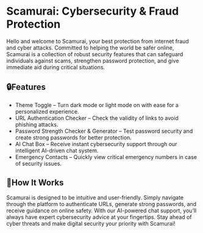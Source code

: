 # Scamurai: Cybersecurity & Fraud Protection
Hello and welcome to Scamurai, your best protection from internet fraud and cyber attacks. Committed to helping the world be safer online, Scamurai is a collection of robust security features that can safeguard individuals against scams, strengthen password protection, and give immediate aid during critical situations.
## 🔒Features
- Theme Toggle – Turn dark mode or light mode on with ease for a personalized experience.
- URL Authentication Checker – Check the validity of links to avoid phishing attacks.
- Password Strength Checker & Generator – Test password security and create strong passwords for better protection.
- AI Chat Box – Receive instant cybersecurity support through our intelligent AI-driven chat system.
- Emergency Contacts – Quickly view critical emergency numbers in case of security issues.
## 🚀How It Works
Scamurai is designed to be intuitive and user-friendly. Simply navigate through the platform to authenticate URLs, generate strong passwords, and receive guidance on online safety. With our AI-powered chat support, you’ll always have expert cybersecurity advice at your fingertips.
Stay ahead of cyber threats and make digital security your priority with Scamurai!
